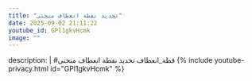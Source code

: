 ```yaml
---
title: "تحديد نقطة انعطاف منحنى"
date: 2025-09-02 21:11:22 
youtube_id: GPl1gkvHcmk
image: ""
---
```

description: |
  #قطة_انعطاف
  تحديد نقطة انعطاف منحنى
{% include youtube-privacy.html id="GPl1gkvHcmk" %}
